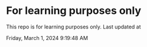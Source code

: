 # For learning purposes only
This repo is for learning purposes only.
Last updated at

Friday, March 1, 2024 9:19:48 AM

